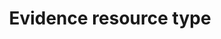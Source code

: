 ---
title: 'Evidence resource type'
field: 'is.evidenceResourceType'
slug: 'impact-evidence-resource-type'
comment: 'Select from control list'
required: False
vocabulary: 'vocabulary.txt'
module: 'Impact'
cluster: 'Impact'
policy: 'Controlled value. Single select from control list.'
layout: 'home'
---
